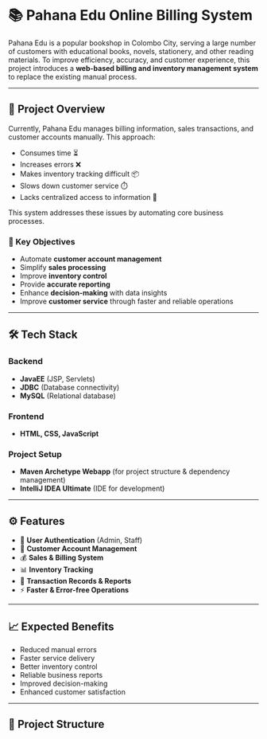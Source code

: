 # 📚 Pahana Edu Online Billing System

Pahana Edu is a popular bookshop in Colombo City, serving a large number of customers with educational books, novels, stationery, and other reading materials. To improve efficiency, accuracy, and customer experience, this project introduces a **web-based billing and inventory management system** to replace the existing manual process.

---

## 🚀 Project Overview
Currently, Pahana Edu manages billing information, sales transactions, and customer accounts manually. This approach:
- Consumes time ⏳
- Increases errors ❌
- Makes inventory tracking difficult 📦
- Slows down customer service ⏱️
- Lacks centralized access to information 📂  

This system addresses these issues by automating core business processes.

### 🎯 Key Objectives
- Automate **customer account management**
- Simplify **sales processing**
- Improve **inventory control**
- Provide **accurate reporting**
- Enhance **decision-making** with data insights
- Improve **customer service** through faster and reliable operations

---

## 🛠️ Tech Stack

### Backend
- **JavaEE** (JSP, Servlets)
- **JDBC** (Database connectivity)
- **MySQL** (Relational database)

### Frontend
- **HTML, CSS, JavaScript**

### Project Setup
- **Maven Archetype Webapp** (for project structure & dependency management)
- **IntelliJ IDEA Ultimate** (IDE for development)

---

## ⚙️ Features
- 🔐 **User Authentication** (Admin, Staff)
- 👥 **Customer Account Management**
- 💰 **Sales & Billing System**
- 📊 **Inventory Tracking**
- 📝 **Transaction Records & Reports**
- ⚡ **Faster & Error-free Operations**

---

## 📈 Expected Benefits
- Reduced manual errors
- Faster service delivery
- Better inventory control
- Reliable business reports
- Improved decision-making
- Enhanced customer satisfaction

---

## 📂 Project Structure
